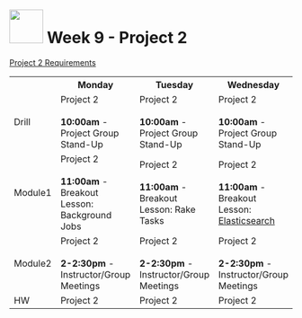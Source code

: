 # <img src="https://cloud.githubusercontent.com/assets/7833470/10899314/63829980-8188-11e5-8cdd-4ded5bcb6e36.png" height="60"> Week 9 - Project 2

<a href="https://github.com/sf-wdi-24/project-02" target="_blank">Project 2 Requirements</a>

<table>
  <tr>
    <th></th>
    <th>Monday</th>
    <th>Tuesday</th>
    <th>Wednesday</th>
    <th>Thursday</th>
    <th>Friday</th>
  </tr>
  <tr>
    <td>Drill</td>
    <td>
      Project 2<br><br>
      <strong>10:00am</strong> - Project Group Stand-Up
    </td>
    <td>
      Project 2<br><br>
      <strong>10:00am</strong> - Project Group Stand-Up
    </td>
    <td>
      Project 2<br><br>
      <strong>10:00am</strong> - Project Group Stand-Up
    </td>
    <td>
      Project 2<br><br>
      <strong>10:00am</strong> - Project Group Stand-Up
    </td>
    <td><strong>10:00am</strong> - Project 2 Presentations</td>
  </tr>
  <tr>
    <td>Module1</td>
    <td>
      Project 2<br><br>
      <strong>11:00am</strong> - Breakout Lesson: Background Jobs
    </td>
    <td>
      Project 2<br><br>
      <strong>11:00am</strong> - Breakout Lesson: Rake Tasks
    </td>
    <td>
      Project 2<br><br>
      <strong>11:00am</strong> - Breakout Lesson: <a href="./../how-tos/rails/elasticsearch">Elasticsearch</a>
    </td>
    <td>Project 2</td>
    <td>Project 2 Presentations</td>
  </tr>
  <tr>
    <td>Module2</td>
    <td>
      Project 2<br><br>
      <strong>2-2:30pm</strong> - Instructor/Group Meetings
    </td>
    <td>
      Project 2<br><br>
      <strong>2-2:30pm</strong> - Instructor/Group Meetings
    </td>
    <td>
      Project 2<br><br>
      <strong>2-2:30pm</strong> - Instructor/Group Meetings
    </td>
    <td>
      Project 2<br><br>
      <strong>2-2:30pm</strong> - Instructor/Group Meetings
    </td>
    <td>Project 2 Celebration</td>
  </tr>
  <tr>
    <td>HW</td>
    <td>Project 2</td>
    <td>Project 2</td>
    <td>Project 2</td>
    <td>Project 2</td>
    <td>RELAX!!! :)</td>
  </tr>
</table>
